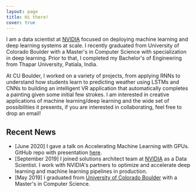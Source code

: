 ```yaml
---
layout: page
title: Hi there!
cover: true
---
```

I am a data scientist at [NVIDIA](https://www.nvidia.com/) focused on deploying machine learning and deep learning systems at scale. 
I recently graduated from University of Colorado Boulder with a Master's in Computer Science with specialization in deep learning. Prior to that, I completed my Bachelor's of Engineering from Thapar University, Patiala, India. 

At CU Boulder, I worked on a variety of projects, from applying RNNs to understand how students learn to predicting weather using LSTMs and CNNs to building an intelligent VR application that automatically completes a painting given some initial few strokes. 
I am interested in creative applications of machine learning/deep learning and the wide set of possibilities it presents, if you are interested in collaborating, feel free to drop an email!

## Recent News
* [June 2020] I gave a talk on Accelerating Machine Learning with GPUs. GitHub repo with presentation [here](https://github.com/aroraakshit/AcceleratedMLwRAPIDS).
* [September 2019] I joined solutions architect team at [NVIDIA](https://www.nvidia.com/) as a Data Scientist. I work with NVIDIA's partners to optimize and accelerate deep learning and machine learning pipelines in production.
* [May 2019] I graduated from [University of Colorado Boulder](https://www.colorado.edu/) with a Master's in Computer Science.